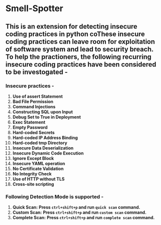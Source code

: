 # Smell-Spotter

## This is an extension for detecting insecure coding practices in python coThese insecure coding practices can leave room for exploitation of software system and lead to security breach. To help the practioners, the following recurring insecure coding practices have been considered to be investogated - 

### Insecure practices -

1. **Use of assert Statement**
2. **Bad File Permission**
3. **Command Injections**
4. **Constructing SQL upon Input**
5. **Debug Set to True in Deployment**
6. **Exec Statement**
7. **Empty Password**
8. **Hard-coded Secrets**
9. **Hard-coded IP Address Binding**
10. **Hard-coded tmp Directory**
11. **Insecure Data Deserialization**
12. **Insecure Dynamic Code Execution**
13. **Ignore Except Block**
14. **Insecure YAML operation**
15. **No Certificate Validation**
16. **No Integrity Check**
17. **Use of HTTP without TLS**
18. **Cross-site scripting**

### Following Detection Mode is supported - 
1. **Quick Scan:** **Press `ctrl+shift+p` and run **`quick scan`** command.**
2. **Custom Scan:** **Press `ctrl+shift+p` and run **`custom scan`** command.**
3. **Complete Scan:** **Press `ctrl+shift+p` and run **`complete scan`** command.**
